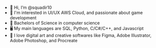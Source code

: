 - 👋 Hi, I’m @squadir10
- 👀 I'm interested in UI/UX AWS Cloud, and passionate about game development
- 🌱 Bachelors of Science in computer science
- 🖥 My main languages are SQL, Python, C/C#/C++, and Javascript
- 🎨 I love digital art and creative softwares like Figma, Adobe Illustrator, Adobe Photoshop, and Procreate



